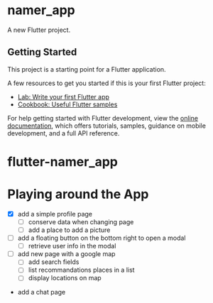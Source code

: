 # namer_app

A new Flutter project.

## Getting Started

This project is a starting point for a Flutter application.

A few resources to get you started if this is your first Flutter project:

- [Lab: Write your first Flutter app](https://docs.flutter.dev/get-started/codelab)
- [Cookbook: Useful Flutter samples](https://docs.flutter.dev/cookbook)

For help getting started with Flutter development, view the
[online documentation](https://docs.flutter.dev/), which offers tutorials,
samples, guidance on mobile development, and a full API reference.

# flutter-namer_app

# Playing around the App

- [x] add a simple profile page
  - [ ] conserve data when changing page
  - [ ] add a place to add a picture
- [ ] add a floating button on the bottom right to open a modal
  - [ ] retrieve user info in the modal
- [ ] add new page with a google map
  - [ ] add search fields
  - [ ] list recommandations places in a list
  - [ ] display locations on map
- add a chat page
